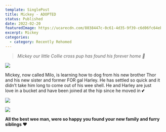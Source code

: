```yaml
---
template: SinglePost
title: Mickey - ADOPTED
status: Published
date: 2022-02-20
featuredImage: https://ucarecdn.com/8038447c-0c61-4d35-9f39-c6d06fc64ebf/-/crop/450x236/0,85/-/preview/
excerpt: Mickey
categories:
  - category: Recently Rehomed
---
```

> *Mickey our little Collie cross pup has found his forever home 🏡*

![](https://ucarecdn.com/103a9ac2-ee16-4f82-a498-617c3091c2c7/)

Mickey, now called Milo, is learning how to dog from his new brother Thor and his new sister and former FOR gal Harley. He has settled so quick and it didn’t take him long to come out of his wee shell. He and Harley are just love in a bucket and have been joined at the hip since he moved in 💕

![](https://ucarecdn.com/112df0fd-db8f-47cf-b03e-fda599b78e2f/)

![](https://ucarecdn.com/22aefb63-7ffe-44e1-9bcc-086a884f9eab/)

**All the best wee man, were so happy you found your new family and furry siblings ❤️**
